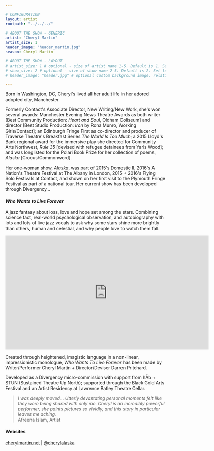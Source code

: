```yaml
---

# CONFIGURATION
layout: artist
rootpath: "../../../"

# ABOUT THE SHOW - GENERIC
artist: "Cheryl Martin"
artist_size: 1
header_image: "header_martin.jpg"
season: Cheryl Martin

# ABOUT THE SHOW - LAYOUT
# artist_size: 1 # optional - size of artist name 1-5. Default is 1. Set longer names to lower values
# show_size: 2 # optional - size of show name 2-5. Default is 2. Set longer names to lower values
# header_image: "header.jpg" # optional custom background image, relative to current page

---
```

Born in Washington, DC, Cheryl's lived all her adult life in her adored adopted city, Manchester.            
         
Formerly Contact's Associate Director, New Writing/New Work, she's won several awards: Manchester Evening News Theatre Awards as both writer [Best Community Production: *Heart and Soul*, Oldham Coliseum] and director [Best Studio Production: *Iron* by Rona Munro, Working Girls/Contact]; an Edinburgh Fringe First as co-director and producer of Traverse Theatre's Breakfast Series *The World Is Too Much*; a 2015 Lloyd's Bank regional award for the immersive play she directed for Community Arts Northwest, *Rule 35* [devised with refugee detainees from Yarls Wood]; and was longlisted for the Polari Book Prize for her collection of poems, *Alaska* [Crocus/Commonword].          
         
Her one-woman show, *Alaska*, was part of 2015's Domestic II, 2016's A Nation's Theatre Festival at The Albany in London, 2015 + 2016's Flying Solo Festivals at Contact, and shown on her first visit to the Plymouth Fringe Festival as part of a national tour. Her current show has been developed through Divergency…         
         
#### *Who Wants to Live Forever*         
A jazz fantasy about loss, love and hope set among the stars. Combining science fact, real-world psychological observation, and autobiography with lots and lots of live jazz vocals to ask why some stars shine more brightly than others, human and celestial, and why people love to watch them fall.         

<iframe width="640" height="360" src="https://www.youtube.com/embed/2H1lJZwks8U?rel=0" frameborder="0" allowfullscreen></iframe>

   
         
Created through heightened, imagistic language in a non-linear, impressionistic monologue, *Who Wants To Live Forever* has been made by Writer/Performer Cheryl Martin + Director/Deviser Darren Pritchard.           
         
Developed as a Divergency micro-commission with support from hÅb + STUN (Sustained Theatre Up North); supported through the Black Gold Arts Festival and an Artist Residency at Lawrence Batley Theatre Cellar.         
         
>*I was deeply moved… Utterly devastating personal moments felt like they were being shared with only me. Cheryl is an incredibly powerful performer, she paints pictures so vividly, and this story in particular leaves me aching.*<br>Afreena Islam, Artist       
         
#### Websites          
<a href="http://www.cherylmartin.net" target="_blank">cherylmartin.net</a> | <a href="http://twitter.com/cherylalaska" target="_blank">@cherylalaska</a>
